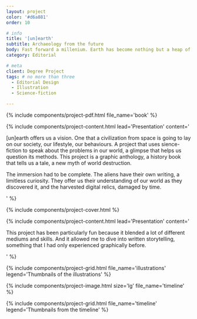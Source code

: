 ```yaml
---
layout: project
color: '#d6a881'
order: 10

# info
title: '[un]earth'
subtitle: Archaeology from the future
body: Fast forward a millenium. Earth has become nothing but a heap of ruin. A world forgotten in time and space... Almost. Coming from the outer limits of the cosmos, a race discovers our planet. Seeing it desolate, with no explanation why, they start to dig the surface, excavating the past.
category: Editorial

# meta
client: Degree Project
tags: # no more than three
  - Editorial Design
  - Illustration
  - Science-fiction

---
```


{% include components/project-pdf.html 
  file_name='book'
%}

{% include components/project-content.html
  lead='Presentation'
  content='
    <p>[un]earth offers us a vision. One that a civilization from space is going to lay on our society, our lifestyle, our behaviours. A project that uses sience-fiction to speak about the problems in our world, a glimpse that helps us question its methods. This project is a graphic anthology, a history book that tells us a tale, a new myth of world destruction.</p>
    <p>The immersion had to be complete. The aliens have their own writing, a limitless curiosity. They offer us their understanding of our world as they discovered it, and the harvested digital relics, damaged by time.</p>
  '
%}

{% include components/project-cover.html %}

{% include components/project-content.html
  lead='Presentation'
  content='
    <p>This project has been particularly fun because it blended a lot of different mediums and skills. And it allowed me to dive into written storytelling, something that I had only experienced graphically before.</p>
  '
%}

{% include components/project-grid.html 
  file_name='illustrations'
  legend='Thumbnails of the illustrations'
%}

{% include components/project-image.html 
  size='lg'
  file_name='timeline'
%}

{% include components/project-grid.html 
  file_name='timeline'
  legend='Thumbnails from the timeline'
%}

